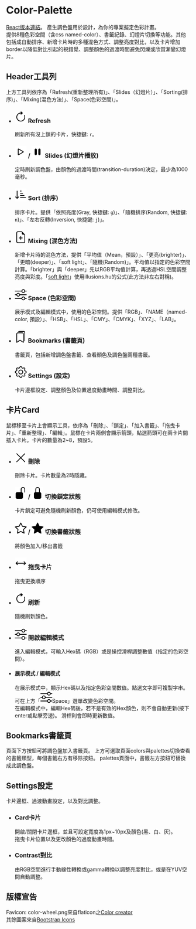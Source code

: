 # Color-Palette
[React版本連結](https://github.com/johnny95731/Color-Palette-React-)。
產生調色盤用於設計，為你的專案擬定色彩計畫。<br>
提供8種色彩空間（含css named-color）、書籤紀錄、幻燈片切換等功能。其他包括成自動排序、新增卡片時的多種混色方式、調整亮度對比，以及卡片增加border以降低對比引起的視錯覺、調整顏色的過渡時間避免閃爍或欣賞漸變幻燈片。

## Header工具列
上方工具列依序為「Refresh(重新整理所有)」、「Slides（幻燈片）」、「Sorting(排序)」、「Mixing(混色方法)」、「Space(色彩空間)」。

- ### <span style="background: white"><img src="./src/assets/icons/arrow-clockwise.svg" alt="refresh" /></span> Refresh
  刷新所有沒上鎖的卡片，快捷鍵: `r`。

- ### <span style="background: white"><img src="./src/assets/icons/play.svg" alt="play" /></span> / <span style="background: white"><img src="./src/assets/icons/pause-fill.svg" alt="pause" /></span> Slides (幻燈片播放)
  定時刷新調色盤，由顏色的過渡時間(transition-duration)決定，最少為1000毫秒。

- ### <span style="background: white"><img src="./src/assets/icons/sort-down.svg" alt="sort" /></span> Sort (排序)
  排序卡片。提供「依照亮度(Gray, 快捷鍵: `g`)」、「隨機排序(Random, 快捷鍵: `n`)」、「左右反轉(Inversion, 快捷鍵: `j`)」。

- ### <span style="background: white"><img src="./src/assets/icons/file-earmark-plus.svg" alt="mix" /></span> Mixing (混色方法)
  新增卡片時的混色方法，提供「平均值（Mean，預設）」、「更亮(brighter)」、「更暗(deeper)」、「soft light」、「隨機(Random)」。平均值以指定的色彩空間計算。「brighter」與「deeper」先以RGB平均值計算，再透過HSL空間調整亮度與彩度。「[soft light](https://en.wikipedia.org/wiki/Blend_modes)」使用illusions.hu的公式(此方法非左右對稱)。

- ### <span style="background: white"><img src="./src/assets/icons/sliders.svg" alt="edit" /></span> Space (色彩空間)
  展示模式及編輯模式中，使用的色彩空間。提供「RGB」、「NAME（named-color, 預設）」、「HSB」、「HSL」、「CMY」、「CMYK」、「XYZ」、「LAB」。

- ### <span style="background: white"><img src="./src/assets/icons/bookmarks.svg" alt="bookmarks" /></span> Bookmarks (書籤頁)
  書籤頁，包括新增調色盤書籤、查看顏色及調色盤兩種書籤。

- ### <span style="background: white"><img src="./src/assets/icons/gear.svg" alt="bookmarks" /></span> Settings (設定)
  卡片邊框設定、調整顏色及位置過度動畫時間、調整對比。

## 卡片Card
鼠標移至卡片上會顯示工具，依序為「刪除」、「鎖定」、「加入書籤」、「拖曳卡片」、「重新整理」、「編輯」。鼠標在卡片兩側會顯示箭頭，點選箭頭可在兩卡片間插入卡片。卡片的數量為2~8，預設5。

- ### <span style="background: white"><img src="./src/assets/icons/x-lg.svg" alt="del" /></span> 刪除
  刪除卡片。卡片數量為2時隱藏。

- ### <span style="background: white"><img src="./src/assets/icons/unlock-fill.svg" alt="unlock" /></span> / <span style="background: white"><img src="./src/assets/icons/lock-fill.svg" alt="lock" /></span> 切換鎖定狀態
  卡片鎖定可避免隨機刷新顏色，仍可使用編輯模式修改。

- ### <span style="background: white"><img src="./src/assets/icons/star.svg" alt="isUnfavorite" /></span> / <span style="background: white"><img src="./src/assets/icons/star-fill.svg" alt="isFavorite" /></span> 切換書籤狀態
  將顏色加入/移出書籤

- ### <span style="background: white"><img src="./src/assets/icons/arrows.svg" alt="fav" /></span> 拖曳卡片
  拖曳更換順序

- ### <span style="background: white"><img src="./src/assets/icons/arrow-clockwise.svg" alt="refresh" /></span> 刷新
  隨機刷新顏色。

- ### <span style="background: white"><img src="./src/assets/icons/sliders.svg" alt="edit" /></span> 開啟編輯模式
  進入編輯模式，可輸入Hex碼（RGB）或是操控滑桿調整數值（指定的色彩空間）。<br />

- #### 展示模式 / 編輯模式
  在展示模式中，顯示Hex碼以及指定色彩空間數值。點選文字即可複製字串。<br />
  可在上方「<span style="background: white"><img src="./src/assets/icons/sliders.svg" alt="edit" /></span>Space」選單改變色彩空間。<br />
  在編輯模式中，編輯Hex碼後，若不是有效的Hex顏色，則不會自動更新(按下enter或點擊旁邊)。
  滑桿則會即時更新數值。

## Bookmarks書籤頁
頁面下方按鈕可將調色盤加入書籤頁。
上方可選取頁面colors與palettes切換查看的書籤類型，每個書籤右方有移除按鈕。
palettes頁面中，書籤左方按鈕可替換成此調色盤。

## Settings設定
卡片邊框、過渡動畫設定，以及對比調整。
- ### Card卡片
  開啟/關閉卡片邊框，並且可設定寬度為1px~10px及顏色(黑、白、灰)。<br />
  拖曳卡片位置以及更改顏色的過度動畫時間。<br />
- ### Contrast對比
  由RGB空間進行手動線性轉換或gamma轉換以調整亮度對比，或是在YUV空間自動調整。

## 版權宣告
Favicon: color-wheel.png來自flaticon之[Color creator](https://www.flaticon.com/authors/color-creator)<br />
其餘圖案來自[Bootstrap Icons](https://icons.getbootstrap.com/)
